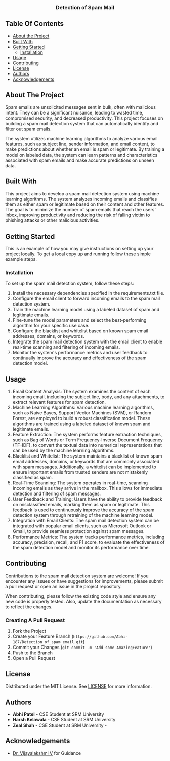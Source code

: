 <br/>
<p align="center">
  <h3 align="center">Detection of Spam Mail</h3>

</p>



## Table Of Contents

* [About the Project](#about-the-project)
* [Built With](#built-with)
* [Getting Started](#getting-started)
  * [Installation](#installation)
* [Usage](#usage)
* [Contributing](#contributing)
* [License](#license)
* [Authors](#authors)
* [Acknowledgements](#acknowledgements)

## About The Project

Spam emails are unsolicited messages sent in bulk, often with malicious intent. They can be a significant nuisance, leading to wasted time, compromised security, and decreased productivity. This project focuses on building a spam mail detection system that can automatically identify and filter out spam emails.

The system utilizes machine learning algorithms to analyze various email features, such as subject line, sender information, and email content, to make predictions about whether an email is spam or legitimate. By training a model on labeled data, the system can learn patterns and characteristics associated with spam emails and make accurate predictions on unseen data.



## Built With

This project aims to develop a spam mail detection system using machine learning algorithms. The system analyzes incoming emails and classifies them as either spam or legitimate based on their content and other features. The goal is to minimize the number of spam emails that reach the users' inbox, improving productivity and reducing the risk of falling victim to phishing attacks or other malicious activities.

## Getting Started

This is an example of how you may give instructions on setting up your project locally.
To get a local copy up and running follow these simple example steps.

### Installation

To set up the spam mail detection system, follow these steps:

1. Install the necessary dependencies specified in the requirements.txt file.
2. Configure the email client to forward incoming emails to the spam mail detection system.
4. Train the machine learning model using a labeled dataset of spam and legitimate emails.
5. Fine-tune the model parameters and select the best-performing algorithm for your specific use case.
6. Configure the blacklist and whitelist based on known spam email addresses, domains, or keywords.
7. Integrate the spam mail detection system with the email client to enable real-time scanning and filtering of incoming emails.
8. Monitor the system's performance metrics and user feedback to continually improve the accuracy and effectiveness of the spam detection model.

## Usage

1. Email Content Analysis: The system examines the content of each incoming email, including the subject line, body, and any attachments, to extract relevant features for spam detection.
2. Machine Learning Algorithms: Various machine learning algorithms, such as Naive Bayes, Support Vector Machines (SVM), or Random Forest, are employed to build a robust classification model. These algorithms are trained using a labeled dataset of known spam and legitimate emails.
3. Feature Extraction: The system performs feature extraction techniques, such as Bag of Words or Term Frequency-Inverse Document Frequency (TF-IDF), to convert the textual data into numerical representations that can be used by the machine learning algorithms.
4. Blacklist and Whitelist: The system maintains a blacklist of known spam email addresses, domains, or keywords that are commonly associated with spam messages. Additionally, a whitelist can be implemented to ensure important emails from trusted senders are not mistakenly classified as spam.
5. Real-Time Scanning: The system operates in real-time, scanning incoming emails as they arrive in the mailbox. This allows for immediate detection and filtering of spam messages.
6. User Feedback and Training: Users have the ability to provide feedback on misclassified emails, marking them as spam or legitimate. This feedback is used to continuously improve the accuracy of the spam detection system through retraining of the machine learning model.
7. Integration with Email Clients: The spam mail detection system can be integrated with popular email clients, such as Microsoft Outlook or Gmail, to provide seamless protection against spam messages.
8. Performance Metrics: The system tracks performance metrics, including accuracy, precision, recall, and F1 score, to evaluate the effectiveness of the spam detection model and monitor its performance over time.

## Contributing

Contributions to the spam mail detection system are welcome! If you encounter any issues or have suggestions for improvements, please submit a pull request or open an issue in the project repository.

When contributing, please follow the existing code style and ensure any new code is properly tested. Also, update the documentation as necessary to reflect the changes.

### Creating A Pull Request

1. Fork the Project
2. Create your Feature Branch (`https://github.com/Abhi- 
    187/Detection_of_spam_email.git`)
3. Commit your Changes (`git commit -m 'Add some AmazingFeature'`)
4. Push to the Branch 
5. Open a Pull Request

## License

Distributed under the MIT License. See [LICENSE](https://github.com///blob/main/LICENSE.md) for more information.

## Authors

* **Abhi Patel** - CSE Student at SRM University 
* **Harsh Kelawala** - CSE Student at SRM University  
* **Zeal Shah** - CSE Student at SRM University  - 

## Acknowledgements

* [Dr. Vijayalakshmi V]( ) for Guidance 

